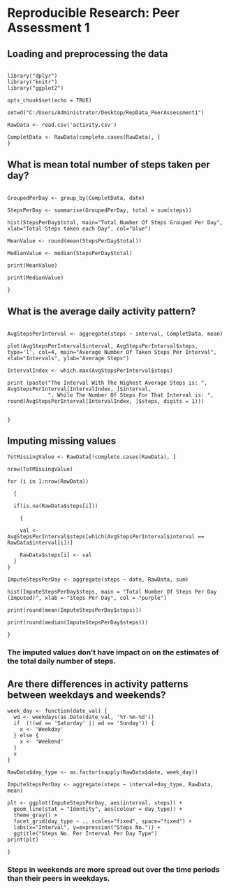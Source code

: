 # Reproducible Research: Peer Assessment 1


## Loading and preprocessing the data

```{r

library("dplyr")
library("knitr")
library("ggplot2")

opts_chunk$set(echo = TRUE)

setwd("C:/Users/Administrator/Desktop/RepData_PeerAssessment1")

RawData <- read.csv('activity.csv')

CompletData <- RawData[complete.cases(RawData), ]
}

```


## What is mean total number of steps taken per day?

```{r 

GroupedPerDay <- group_by(CompletData, date)

StepsPerDay <- summarise(GroupedPerDay, total = sum(steps))

hist(StepsPerDay$total, main="Total Number Of Steps Grouped Per Day", xlab="Total Steps taken each Day", col="blue")

MeanValue <- round(mean(StepsPerDay$total))

MedianValue <- median(StepsPerDay$total)

print(MeanValue)

print(MedianValue)

}

```

## What is the average daily activity pattern?

```{r

AvgStepsPerInterval <- aggregate(steps ~ interval, CompletData, mean)

plot(AvgStepsPerInterval$interval, AvgStepsPerInterval$steps, type='l', col=4, main="Average Number Of Taken Steps Per Interval", xlab="Intervals", ylab="Average Steps")

IntervalIndex <- which.max(AvgStepsPerInterval$steps)

print (paste("The Interval With The Highest Average Steps is: ", AvgStepsPerInterval[IntervalIndex, ]$interval, 
             ". While The Number Of Steps For That Interval is: ", round(AvgStepsPerInterval[IntervalIndex, ]$steps, digits = 1)))


}

```




## Imputing missing values

```{r
TotMissingValue <- RawData[!complete.cases(RawData), ]

nrow(TotMissingValue)

for (i in 1:nrow(RawData)) 
  
  {
  
  if(is.na(RawData$steps[i])) 
    
    {
    
    val <- AvgStepsPerInterval$steps[which(AvgStepsPerInterval$interval == RawData$interval[i])]
    
    RawData$steps[i] <- val 
  }
}

ImputeStepsPerDay <- aggregate(steps ~ date, RawData, sum)

hist(ImputeStepsPerDay$steps, main = "Total Number Of Steps Per Day (Imputed)", xlab = "Steps Per Day", col = "purple")

print(round(mean(ImputeStepsPerDay$steps)))

print(round(median(ImputeStepsPerDay$steps)))

}

```
### The imputed values don't have impact on on the estimates of the total daily number of steps.


## Are there differences in activity patterns between weekdays and weekends?

```{r
week_day <- function(date_val) {
  wd <- weekdays(as.Date(date_val, '%Y-%m-%d'))
  if  (!(wd == 'Saturday' || wd == 'Sunday')) {
    x <- 'Weekday'
  } else {
    x <- 'Weekend'
  }
  x
}

RawData$day_type <- as.factor(sapply(RawData$date, week_day))

ImputeStepsPerDay <- aggregate(steps ~ interval+day_type, RawData, mean)

plt <- ggplot(ImputeStepsPerDay, aes(interval, steps)) +
  geom_line(stat = "Identity", aes(colour = day_type)) +
  theme_gray() +
  facet_grid(day_type ~ ., scales="fixed", space="fixed") +
  labs(x="Interval", y=expression("Steps No.")) +
  ggtitle("Steps No. Per Interval Per Day Type")
print(plt)

}

```

### Steps in weekends are more spread out over the time periods than their peers in weekdays.

